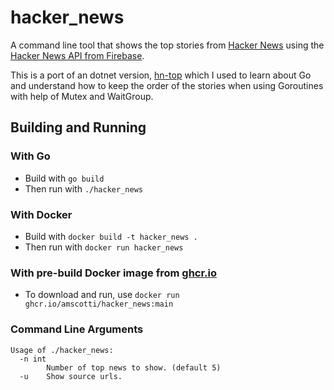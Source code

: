 # hacker_news
A command line tool that shows the top stories from [Hacker News](https://news.ycombinator.com/) using the [Hacker News API from Firebase](https://github.com/HackerNews/API).

This is a port of an dotnet version, [hn-top](https://github.com/amscotti/hn-top) which I used to learn about Go and understand how to keep the order of the stories when using Goroutines with help of Mutex and WaitGroup.

## Building and Running

### With Go
* Build with `go build`
* Then run with `./hacker_news`

### With Docker
* Build with `docker build -t hacker_news . `
* Then run with `docker run hacker_news`

### With pre-build Docker image from [ghcr.io](https://github.com/amscotti/hacker_news/pkgs/container/hacker_news)
* To download and run, use `docker run ghcr.io/amscotti/hacker_news:main`

### Command Line Arguments
```
Usage of ./hacker_news:
  -n int
        Number of top news to show. (default 5)
  -u    Show source urls.
```